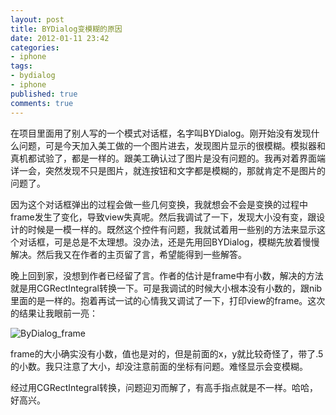```yaml
---
layout: post
title: BYDialog变模糊的原因
date: 2012-01-11 23:42
categories:
- iphone
tags:
- bydialog
- iphone
published: true
comments: true
---
```

在项目里面用了别人写的一个模式对话框，名字叫BYDialog。刚开始没有发现什么问题，可是今天加入美工做的一个图片进去，发现图片显示的很模糊。模拟器和真机都试验了，都是一样的。跟美工确认过了图片是没有问题的。我再对着界面端详一会，突然发现不只是图片，就连按钮和文字都是模糊的，那就肯定不是图片的问题了。

因为这个对话框弹出的过程会做一些几何变换，我就想会不会是变换的过程中frame发生了变化，导致view失真呢。然后我调试了一下，发现大小没有变，跟设计的时候是一模一样的。既然这个控件有问题，我就试着用一些别的方法来显示这个对话框，可是总是不太理想。没办法，还是先用回BYDialog，模糊先放着慢慢解决。然后我又在作者的主页留了言，希望能得到一些解答。

晚上回到家，没想到作者已经留了言。作者的估计是frame中有小数，解决的方法就是用CGRectIntegral转换一下。可是我调试的时候大小根本没有小数的，跟nib里面的是一样的。抱着再试一试的心情我又调试了一下，打印view的frame。这次的结果让我眼前一亮：

![ByDialog_frame](http://phaibin.tk/wp-content/uploads/2012/01/ByDialog_frame.jpg)

frame的大小确实没有小数，值也是对的，但是前面的x，y就比较奇怪了，带了.5的小数。我只注意了大小，却没注意前面的坐标有问题。难怪显示会变模糊。

经过用CGRectIntegral转换，问题迎刃而解了，有高手指点就是不一样。哈哈，好高兴。
